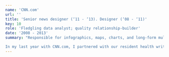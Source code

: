 ```yaml
---
name: 'CNN.com'
url: ''
title: 'Senior news designer (‘11 - ‘13). Designer (‘08 - ‘11)'
key: 10
role: 'Fledgling data analyst; quality relationship-builder'
date: '2008 - 2013'
summary: "Responsible for infographics, maps, charts, and long-form multimedia stories for CNN.com, including coverage of the 2008 and 2012 presidential elections and other major news events.

In my last year with CNN.com, I partnered with our resident health writer to pitch and launch CNN Lightyears, a now-dark space and science blog on CNN.com. I wrote stories for Lightyears, while also finding other writers to provide content and editing others' work as appropriate."
---
```

